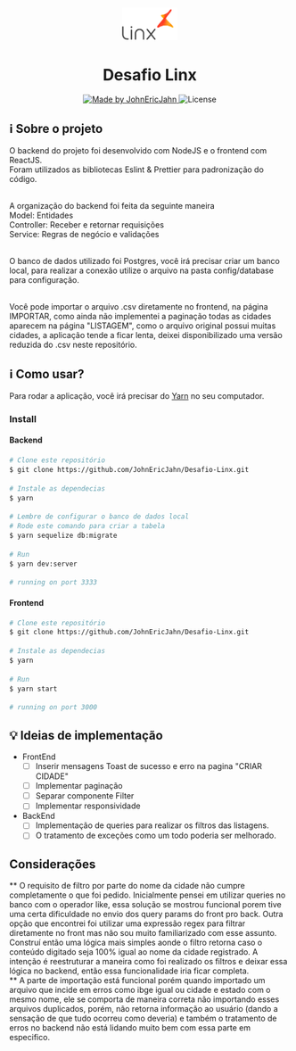 <h2 align="center">
  <img alt="LogoLinx" src="./frontend/src/assets/logo.png" width="20%">
</h2>

<h1 align="center"> 
	Desafio Linx
</h1>

<p align="center">	
  <a href="www.linkedin.com/in/john-eric-jahn">
    <img alt="Made by JohnEricJahn" src="https://img.shields.io/badge/made%20by-JohnEricJahn-brightgreen">
  </a>
  <img alt="License" src="https://img.shields.io/badge/license-MIT-brightgreen">
  </a>
</p>

## :information_source: Sobre o projeto
O backend do projeto foi desenvolvido com NodeJS e o frontend com ReactJS.<br>
Foram utilizados as bibliotecas Eslint & Prettier para padronização do código.<br><br>

A organização do backend foi feita da seguinte maneira<br>
Model: Entidades<br>
Controller: Receber e retornar requisições<br>
Service: Regras de negócio e validações<br><br>

O banco de dados utilizado foi Postgres, você irá precisar criar um banco local, para realizar a conexão utilize o arquivo na pasta config/database para configuração.<br><br>

Você pode importar o arquivo .csv diretamente no frontend, na página IMPORTAR, como ainda não implementei a paginação todas as cidades aparecem na página "LISTAGEM", como o arquivo original possui muitas cidades, a aplicação tende a ficar lenta, deixei disponibilizado uma versão reduzida do .csv neste repositório.

## :information_source: Como usar?

Para rodar a aplicação, você irá precisar do [Yarn](https://yarnpkg.com/) no seu computador.

### Install

#### Backend
```bash
# Clone este repositório
$ git clone https://github.com/JohnEricJahn/Desafio-Linx.git

# Instale as dependecias
$ yarn

# Lembre de configurar o banco de dados local
# Rode este comando para criar a tabela
$ yarn sequelize db:migrate

# Run
$ yarn dev:server

# running on port 3333
```

#### Frontend
```bash
# Clone este repositório
$ git clone https://github.com/JohnEricJahn/Desafio-Linx.git

# Instale as dependecias
$ yarn

# Run
$ yarn start

# running on port 3000
```


## :bulb: Ideias de implementação
- FrontEnd
  - [ ] Inserir mensagens Toast de sucesso e erro na pagina "CRIAR CIDADE"
  - [ ] Implementar paginação
  - [ ] Separar componente Filter
  - [ ] Implementar responsividade

- BackEnd
  - [ ] Implementação de queries para realizar os filtros das listagens.
  - [ ] O tratamento de exceções como um todo poderia ser melhorado.
  
## Considerações
** O requisito de filtro por parte do nome da cidade não cumpre completamente o que foi pedido. Inicialmente pensei em utilizar queries no banco com o operador like, essa solução se mostrou funcional porem tive uma certa dificuldade no envio dos query params do front pro back. Outra opção que encontrei foi utilizar uma expressão regex para filtrar diretamente no front mas não sou muito familiarizado com esse assunto. Construí então uma lógica mais simples aonde o filtro retorna caso o conteúdo digitado seja 100% igual ao nome da cidade registrado. A intenção é reestruturar a maneira como foi realizado os filtros e deixar essa lógica no backend, então essa funcionalidade iria ficar completa.<br>
** A parte de importação está funcional porém quando importado um arquivo que incide em erros como ibge igual ou cidade e estado com o mesmo nome, ele se comporta de maneira correta não importando esses arquivos duplicados, porém, não retorna informação ao usuário (dando a sensação de que tudo ocorreu como deveria) e também o tratamento de erros no backend não está lidando muito bem com essa parte em especifico.
